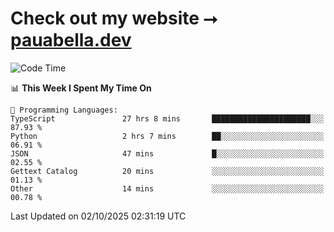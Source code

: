 # Check out my website ⭢ [pauabella.dev](https://pauabella.dev)

<!--START_SECTION:waka-->
![Code Time](http://img.shields.io/badge/Code%20Time-4%2C863%20hrs%2029%20mins-blue)

📊 **This Week I Spent My Time On** 

```text
💬 Programming Languages: 
TypeScript               27 hrs 8 mins       ██████████████████████░░░   87.93 % 
Python                   2 hrs 7 mins        ██░░░░░░░░░░░░░░░░░░░░░░░   06.91 % 
JSON                     47 mins             █░░░░░░░░░░░░░░░░░░░░░░░░   02.55 % 
Gettext Catalog          20 mins             ░░░░░░░░░░░░░░░░░░░░░░░░░   01.13 % 
Other                    14 mins             ░░░░░░░░░░░░░░░░░░░░░░░░░   00.78 % 
```


 Last Updated on 02/10/2025 02:31:19 UTC
<!--END_SECTION:waka-->
